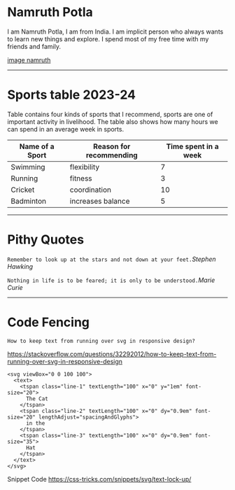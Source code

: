 # Namruth Potla
I am Namruth Potla, I am from India. I am implicit person who always wants to learn new things and explore. I spend most of my free time with my friends and family. 

[image namruth](https://github.com/Namruth04/my2-Namruth/blob/main/Image1.jpeg)

---

# Sports table 2023-24
Table contains four kinds of sports that I recommend, sports are one of important activity in livelihood. The table also shows how many hours we can spend in an average week in sports.

| Name of a Sport | Reason for recommending | Time spent in a week |
| --- | --- | --- |
| Swimming | flexibility | 7 |
| Running | fitness | 3 |
| Cricket | coordination | 10 |
| Badminton | increases balance | 5 |

---

# Pithy Quotes
```Remember to look up at the stars and not down at your feet.```*Stephen Hawking*

```Nothing in life is to be feared; it is only to be understood.```*Marie Curie*

---

# Code Fencing

```How to keep text from running over svg in responsive design?``` 

<https://stackoverflow.com/questions/32292012/how-to-keep-text-from-running-over-svg-in-responsive-design>

```
<svg viewBox="0 0 100 100">
  <text>
    <tspan class="line-1" textLength="100" x="0" y="1em" font-size="20">
      The Cat
    </tspan>
    <tspan class="line-2" textLength="100" x="0" dy="0.9em" font-size="20" lengthAdjust="spacingAndGlyphs">
      in the
    </tspan>
    <tspan class="line-3" textLength="100" x="0" dy="0.9em" font-size="35">
      Hat
    </tspan>
  </text>
</svg>
```
Snippet Code <https://css-tricks.com/snippets/svg/text-lock-up/>
